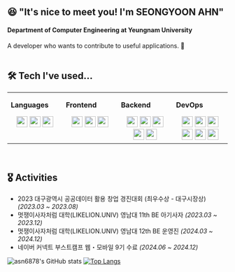 ##  😆 "It's nice to meet you! I'm SEONGYOON AHN" 
#### Department of Computer Engineering at Yeungnam University 

A developer who wants to contribute to useful applications. 🏃<br/><br/>

## 🛠 Tech I've used...

<table>
  <tr>
    
<td valign="top" width="25%">
  
**Languages**
  
  <div align="center">  
    <a href="https://reactjs.org/" target="_blank"><img src="https://img.shields.io/badge/JavaScript-F7DF1E?style=flat-square&logo=JavaScript&logoColor=white" height = "25"/></a>
    <a href="https://reactjs.org/" target="_blank"><img src="https://img.shields.io/badge/Java-FF7800?style=flat-square&logo=java&logoColor=white" height = "25"/></a>
    <a href="https://reactjs.org/" target="_blank"><img src="https://img.shields.io/badge/Python-3776AB?style=flat-square&logo=Python&logoColor=white" height = "25"/></a>
  </div>
    
</td><td valign="top" width="25%">

**Frontend**

<div align="center">  

  <a href="https://reactjs.org/" target="_blank"><img src="https://img.shields.io/badge/HTML5-E34F26?style=flat-square&logo=HTML5&logoColor=white" height = "25"/></a> 
  <a href="https://reactjs.org/" target="_blank"><img src="https://img.shields.io/badge/CSS3-1572B6?style=flat-square&logo=css3&logoColor=white" height = "25"/></a> 
  <a href="https://reactjs.org/" target="_blank"><img src="https://img.shields.io/badge/React-61DAFB?style=flat-square&logo=react&logoColor=white" height = "25"/></a> 
</div>

</td><td valign="top" width="25%">

**Backend**

<div align="center">  
  <a href="https://reactjs.org/" target="_blank"><img src="https://img.shields.io/badge/Django-092E20?style=flat-square&logo=django&logoColor=white" height = "25"/></a> 
  <a href="https://reactjs.org/" target="_blank"><img src="https://img.shields.io/badge/Spring-6DB33F?style=flat-square&logo=Spring&logoColor=white" height = "25"/></a> 
  <a href="https://reactjs.org/" target="_blank"><img src="https://img.shields.io/badge/MySQL-4479A1?style=flat-square&logo=MySQL&logoColor=white" height = "25"/></a> 
  <a href="https://reactjs.org/" target="_blank"><img src="https://img.shields.io/badge/Redis-DC382D?style=flat&logo=Redis&logoColor=white" height = "25"/></a> 
  <a href="https://reactjs.org/" target="_blank"><img src="https://img.shields.io/badge/Oracle-F80000?style=flat&logo=Oracle&logoColor=white" height = "25"/></a> 
</div>

</td><td valign="top" width="25%">

**DevOps**

<div align="center">  
  <a href="https://reactjs.org/" target="_blank"><img src="https://img.shields.io/badge/Git-ff944d?style=flat-square&logo=git&logoColor=white" height = "25"/></a> 
  <a href="https://reactjs.org/" target="_blank"><img src="https://img.shields.io/badge/Github-181717?style=flat-square&logo=github&logoColor=white" height = "25"/></a> 
  <a href="https://reactjs.org/" target="_blank"><img src="https://img.shields.io/badge/Docker-2496ED?style=flat-square&logo=Docker&logoColor=white" height = "25"/></a> 
  <a href="https://reactjs.org/" target="_blank"><img src="https://img.shields.io/badge/Amazon AWS-ff6600?stye=flat-square&logo=AmazonWebServices&logoColor=BLACK" height = "25"/></a> 
    <a href="https://reactjs.org/" target="_blank"><img src="https://img.shields.io/badge/Jira-0052CC?style=flat&logo=Jira&logoColor=white" height = "25"/></a> 
    <a href="https://reactjs.org/" target="_blank"><img src="https://img.shields.io/badge/Discord-5865F2?style=flat&logo=Discord&logoColor=white" height = "25"/></a> 

</div>
</td>
</tr></table>
<br/>

## 🎖 Activities
- 2023 대구광역시 공공데이터 활용 창업 경진대회 (최우수상 - 대구시장상) _(2023.03 ~ 2023.08)_
- 멋쟁이사자처럼 대학(LIKELION.UNIV) 영남대 11th BE 아기사자 _(2023.03 ~ 2023.12)_
- 멋쟁이사자처럼 대학(LIKELION.UNIV) 영남대 12th BE 운영진 _(2024.03 ~ 2024.12)_
- 네이버 커넥트 부스트캠프 웹・모바일 9기 수료 _(2024.06 ~ 2024.12)_


![asn6878's GitHub stats](https://github-readme-stats.vercel.app/api?username=asn6878&show_icons=true&theme=radical)
[![Top Langs](https://github-readme-stats.vercel.app/api/top-langs/?username=asn6878&layout=compact&langs_count=8&theme=radical)](https://github.com/asn6878?tab=repositories&q=&type=&language=java&sort=)

<!--
**asn6878/asn6878** is a ✨ _special_ ✨ repository because its `README.md` (this file) appears on your GitHub profile.

Here are some ideas to get you started:


- 🌱 I’m currently learning ...
- 👯 I’m looking to collaborate on ...
- 🤔 I’m looking for help with ...
- 💬 Ask me about ...
- 📫 How to reach me: ...
- 😄 Pronouns: ...
- ⚡ Fun fact: ...
-->
